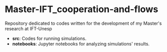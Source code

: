 # Master-IFT_cooperation-and-flows
Repository dedicated to codes written for the development of my Master's research at IFT-Unesp

* **src**: Codes for running simulations.
* **notebooks**: Jupyter notebooks for analyzing simulations' results.